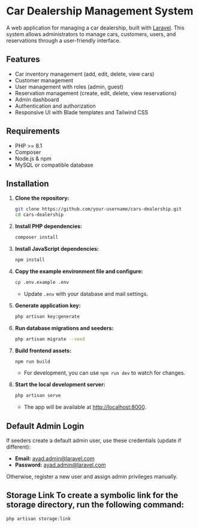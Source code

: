 # Car Dealership Management System

A web application for managing a car dealership, built with [Laravel](https://laravel.com/). This system allows administrators to manage cars, customers, users, and reservations through a user-friendly interface.

## Features

- Car inventory management (add, edit, delete, view cars)
- Customer management
- User management with roles (admin, guest)
- Reservation management (create, edit, delete, view reservations)
- Admin dashboard
- Authentication and authorization
- Responsive UI with Blade templates and Tailwind CSS

## Requirements

- PHP >= 8.1
- Composer
- Node.js & npm
- MySQL or compatible database

## Installation

1. **Clone the repository:**
   ```bash
   git clone https://github.com/your-username/cars-dealership.git
   cd cars-dealership
   ```

2. **Install PHP dependencies:**
   ```bash
   composer install
   ```

3. **Install JavaScript dependencies:**
   ```bash
   npm install
   ```

4. **Copy the example environment file and configure:**
   ```bash
   cp .env.example .env
   ```
   - Update `.env` with your database and mail settings.

5. **Generate application key:**
   ```bash
   php artisan key:generate
   ```

6. **Run database migrations and seeders:**
   ```bash
   php artisan migrate --seed
   ```

7. **Build frontend assets:**
   ```bash
   npm run build
   ```
   - For development, you can use `npm run dev` to watch for changes.

8. **Start the local development server:**
   ```bash
   php artisan serve
   ```
   - The app will be available at [http://localhost:8000](http://localhost:8000).

## Default Admin Login

If seeders create a default admin user, use these credentials (update if different):

- **Email:** ayad.admin@laravel.com
- **Password:** ayad.admin@laravel.com

Otherwise, register a new user and assign admin privileges manually.

## Storage Link To create a symbolic link for the storage directory, run the following command:

```shell
php artisan storage:link
```
